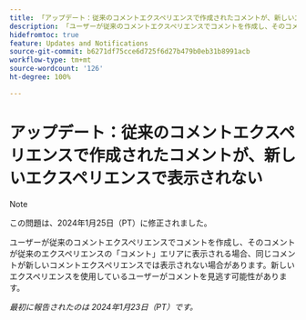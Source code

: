 ```yaml
---
title: 「アップデート：従来のコメントエクスペリエンスで作成されたコメントが、新しいエクスペリエンスで表示されない」
description: 「ユーザーが従来のコメントエクスペリエンスでコメントを作成し、そのコメントが従来のエクスペリエンスの「コメント」エリアに表示される場合、同じコメントが新しいコメントエクスペリエンスでは表示されない場合があります。新しいエクスペリエンスを使用しているユーザーがコメントを見逃す可能性があります。」
hidefromtoc: true
feature: Updates and Notifications
source-git-commit: b6271df75cce6d725f6d27b479b0eb31b8991acb
workflow-type: tm+mt
source-wordcount: '126'
ht-degree: 100%

---
```



# アップデート：従来のコメントエクスペリエンスで作成されたコメントが、新しいエクスペリエンスで表示されない

>[!NOTE]
>
>この問題は、2024年1月25日（PT）に修正されました。

ユーザーが従来のコメントエクスペリエンスでコメントを作成し、そのコメントが従来のエクスペリエンスの「コメント」エリアに表示される場合、同じコメントが新しいコメントエクスペリエンスでは表示されない場合があります。新しいエクスペリエンスを使用しているユーザーがコメントを見逃す可能性があります。


_最初に報告されたのは 2024年1月23日（PT）です。_
